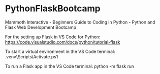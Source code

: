 # PythonFlaskBootcamp
Mammoth Interactive - Beginners Guide to Coding in Python - Python and Flask Web Development Bootcamp

For the setting up Flask in VS Code for Python:
https://code.visualstudio.com/docs/python/tutorial-flask

To start a virtual environment in the VS Code terminal:
.venv\Scripts\Activate.ps1

To run a Flask app in the VS Code terminal:
python -m flask run
